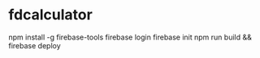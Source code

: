 # fdcalculator 
npm install -g firebase-tools
firebase login
firebase init
npm run build && firebase deploy